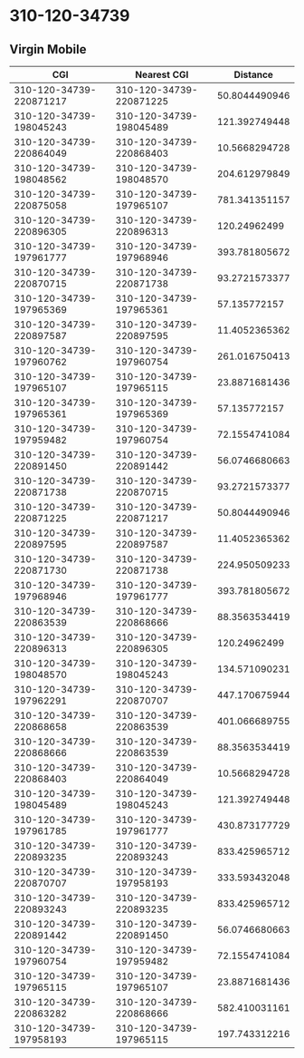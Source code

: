 # 310-120-34739
## Virgin Mobile


| CGI | Nearest CGI | Distance |
|-----|-------------|----------|
| 310-120-34739-220871217 | 310-120-34739-220871225 | 50.8044490946 |
| 310-120-34739-198045243 | 310-120-34739-198045489 | 121.392749448 |
| 310-120-34739-220864049 | 310-120-34739-220868403 | 10.5668294728 |
| 310-120-34739-198048562 | 310-120-34739-198048570 | 204.612979849 |
| 310-120-34739-220875058 | 310-120-34739-197965107 | 781.341351157 |
| 310-120-34739-220896305 | 310-120-34739-220896313 | 120.24962499 |
| 310-120-34739-197961777 | 310-120-34739-197968946 | 393.781805672 |
| 310-120-34739-220870715 | 310-120-34739-220871738 | 93.2721573377 |
| 310-120-34739-197965369 | 310-120-34739-197965361 | 57.135772157 |
| 310-120-34739-220897587 | 310-120-34739-220897595 | 11.4052365362 |
| 310-120-34739-197960762 | 310-120-34739-197960754 | 261.016750413 |
| 310-120-34739-197965107 | 310-120-34739-197965115 | 23.8871681436 |
| 310-120-34739-197965361 | 310-120-34739-197965369 | 57.135772157 |
| 310-120-34739-197959482 | 310-120-34739-197960754 | 72.1554741084 |
| 310-120-34739-220891450 | 310-120-34739-220891442 | 56.0746680663 |
| 310-120-34739-220871738 | 310-120-34739-220870715 | 93.2721573377 |
| 310-120-34739-220871225 | 310-120-34739-220871217 | 50.8044490946 |
| 310-120-34739-220897595 | 310-120-34739-220897587 | 11.4052365362 |
| 310-120-34739-220871730 | 310-120-34739-220871738 | 224.950509233 |
| 310-120-34739-197968946 | 310-120-34739-197961777 | 393.781805672 |
| 310-120-34739-220863539 | 310-120-34739-220868666 | 88.3563534419 |
| 310-120-34739-220896313 | 310-120-34739-220896305 | 120.24962499 |
| 310-120-34739-198048570 | 310-120-34739-198045243 | 134.571090231 |
| 310-120-34739-197962291 | 310-120-34739-220870707 | 447.170675944 |
| 310-120-34739-220868658 | 310-120-34739-220863539 | 401.066689755 |
| 310-120-34739-220868666 | 310-120-34739-220863539 | 88.3563534419 |
| 310-120-34739-220868403 | 310-120-34739-220864049 | 10.5668294728 |
| 310-120-34739-198045489 | 310-120-34739-198045243 | 121.392749448 |
| 310-120-34739-197961785 | 310-120-34739-197961777 | 430.873177729 |
| 310-120-34739-220893235 | 310-120-34739-220893243 | 833.425965712 |
| 310-120-34739-220870707 | 310-120-34739-197958193 | 333.593432048 |
| 310-120-34739-220893243 | 310-120-34739-220893235 | 833.425965712 |
| 310-120-34739-220891442 | 310-120-34739-220891450 | 56.0746680663 |
| 310-120-34739-197960754 | 310-120-34739-197959482 | 72.1554741084 |
| 310-120-34739-197965115 | 310-120-34739-197965107 | 23.8871681436 |
| 310-120-34739-220863282 | 310-120-34739-220868666 | 582.410031161 |
| 310-120-34739-197958193 | 310-120-34739-197965115 | 197.743312216 |
